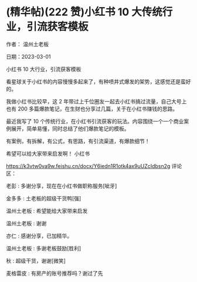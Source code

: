 
# (精华帖)(222 赞)小红书 10 大传统行业，引流获客模板

作者：  温州土老板

日期：2023-03-01

小红书 10 大行业，引流获客模板

看星球关于小红书的内容慢慢多起来了，有种喷井式爆发的架势，这感觉还是蛮好的。

我做小红书比较早，这 2 年带过上千位圈友一起去小红书搞过流量，自己大号上也有 200 多篇爆款笔记，在生财也分享过几篇，关于在小红书赚钱的思路。

最近我写了 10 个传统行业，在小红书引流获客的玩法。内容围绕一个一个商业案例展开，简单易懂，同时总结了他们爆款笔记的模板。

有案例，有拆解，有公式，有思路，有引流渠道，有爆款细节！

希望可以给大家带来启发啊！  小红书

https://k3vtw0va9w.feishu.cn/docx/Y6iedn1R1otk4ax9uUZcIdbsn2g 评论区：



老彭 : 多谢分享，现在在小红书做职称服务[呲牙]

金多多 : 土老板的超级干货鸭[强]

温州土老板 : 希望能给大家带来启发

温州土老板 : 谢谢

亦仁 : 感谢分享，已加精华。

温州土老板 : 多谢老板鼓励[胜利]

秋 : 超级干货，谢谢[微笑]

麦格雷皮 : 有房产的账号推荐吗？谢过了先
